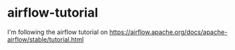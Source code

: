 # airflow-tutorial
I'm following the airflow tutorial on https://airflow.apache.org/docs/apache-airflow/stable/tutorial.html

